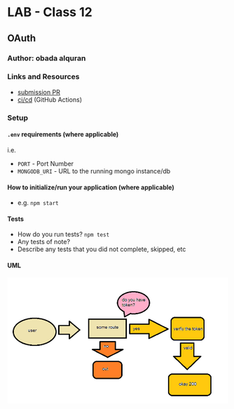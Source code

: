 # LAB - Class 12

## OAuth

### Author: obada alquran

### Links and Resources

- [submission PR](https://github.com/obadeh/Authentication/pull/4)
- [ci/cd](http://xyz.com) (GitHub Actions)


### Setup

#### `.env` requirements (where applicable)

i.e.

- `PORT` - Port Number
- `MONGODB_URI` - URL to the running mongo instance/db

#### How to initialize/run your application (where applicable)

- e.g. `npm start`

#### Tests

- How do you run tests? `npm test`
- Any tests of note?
- Describe any tests that you did not complete, skipped, etc

#### UML

![uml](./bar.png)